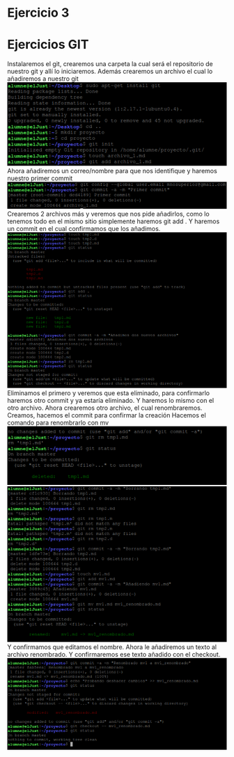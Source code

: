 # Ejercicio 3
# Ejercicios GIT
Instalaremos el git, crearemos una carpeta la cual será el repositorio de nuestro git y allí lo iniciaremos.
Además crearemos un archivo el cual lo añadiremos a nuestro git
![image](1Git.PNG)
Ahora añadiremos un correo/nombre para que nos identifique y haremos nuestro primer commit
![image](1commit.PNG)
Crearemos 2 archivos más y veremos que nos pide añadirlos, como lo tenemos todo en el mismo sitio simplemente haremos git add .
Y haremos un commit en el cual confirmamos que los añadimos.
![image](2Git.PNG)
Eliminamos el primero y veremos que esta eliminado, para confirmarlo haremos otro commit y ya estaría eliminado.
Y haremos lo mismo con el otro archivo.
Ahora crearemos otro archivo, el cual renombraremos.
Creamos, hacemos el commit para confirmar la creación
Hacemos el comando para renombrarlo con mv
![image](3Git.PNG)
![image](4Git.PNG)
Y confirmamos que editamos el nombre.
Ahora le añadiremos un texto al archivo renombrado.
Y confirmaremos ese texto añadido con el checkout.
![image](5Git.PNG)

